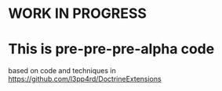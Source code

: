 # WORK IN PROGRESS
# This is pre-pre-pre-alpha code

based on code and techniques in https://github.com/l3pp4rd/DoctrineExtensions
